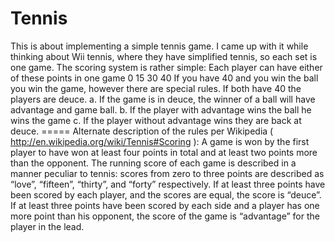# Tennis
 This is about implementing a simple tennis game. I came up with it while thinking about Wii tennis, where they have simplified tennis, so each set is one game.  The scoring system is rather simple:  Each player can have either of these points in one game 0 15 30 40  If you have 40 and you win the ball you win the game, however there are special rules.  If both have 40 the players are deuce.  a. If the game is in deuce, the winner of a ball will have advantage and game ball.  b. If the player with advantage wins the ball he wins the game  c. If the player without advantage wins they are back at deuce.  ===== Alternate description of the rules per Wikipedia ( http://en.wikipedia.org/wiki/Tennis#Scoring ):  A game is won by the first player to have won at least four points in total and at least two points more than the opponent.  The running score of each game is described in a manner peculiar to tennis: scores from zero to three points are described as “love”, “fifteen”, “thirty”, and “forty” respectively.  If at least three points have been scored by each player, and the scores are equal, the score is “deuce”.  If at least three points have been scored by each side and a player has one more point than his opponent, the score of the game is “advantage” for the player in the lead.
